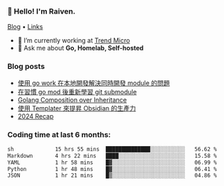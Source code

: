 <!-- ![Codewars](https://www.codewars.com/users/omegaatt36/badges/small) -->
### 👋 Hello! I'm Raiven.
[Blog](https://www.omegaatt.com) • [Links](https://link.omegaatt.com)

- 🔭 I’m currently working at [Trend Micro](https://www.trendmicro.com)
- 💬 Ask me about **Go, Homelab, Self-hosted**

### Blog posts
<!-- BLOG-POST-LIST:START -->
- [使用 go work 在本地開發解決同時開發 module 的問題](https://www.omegaatt.com/blogs/develop/2025/go_module_and_go_work/)
- [在習慣 go mod 後重新學習 git submodule](https://www.omegaatt.com/blogs/develop/2025/git_submodule_turorial/)
- [Golang Composition over Inheritance](https://www.omegaatt.com/blogs/develop/2025/golang_composition_over_inheritance/)
- [使用 Templater 來提昇 Obsidian 的生產力](https://www.omegaatt.com/blogs/develop/2025/use_obsidian_templater_to_get_more_productivity/)
- [2024 Recap](https://www.omegaatt.com/blogs/develop/2024/2024_recap/)
<!-- BLOG-POST-LIST:END -->

### Coding time at last 6 months:
<!--START_SECTION:waka-->

```txt
sh             15 hrs 55 mins  ██████████████░░░░░░░░░░░   56.62 %
Markdown       4 hrs 22 mins   ████░░░░░░░░░░░░░░░░░░░░░   15.58 %
YAML           1 hr 58 mins    █▓░░░░░░░░░░░░░░░░░░░░░░░   06.99 %
Python         1 hr 48 mins    █▓░░░░░░░░░░░░░░░░░░░░░░░   06.41 %
JSON           1 hr 21 mins    █▒░░░░░░░░░░░░░░░░░░░░░░░   04.86 %
```

<!--END_SECTION:waka-->
